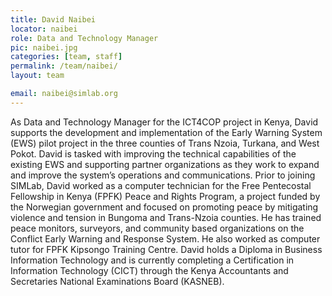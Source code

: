 ```yaml
---
title: David Naibei
locator: naibei
role: Data and Technology Manager
pic: naibei.jpg
categories: [team, staff]
permalink: /team/naibei/
layout: team

email: naibei@simlab.org
---
```


As Data and Technology Manager for the ICT4COP project in Kenya, David supports the development and implementation of the Early Warning System (EWS) pilot project in the three counties of Trans Nzoia, Turkana, and West Pokot. David is tasked with improving the technical capabilities of the existing EWS and supporting partner organizations as they work to expand and improve the system’s operations and communications. Prior to joining SIMLab, David worked as a computer technician for the Free Pentecostal Fellowship in Kenya (FPFK) Peace and Rights Program, a project funded by the Norwegian government and focused on promoting peace by mitigating violence and tension in Bungoma and Trans-Nzoia counties. He has trained peace monitors, surveyors, and community based organizations on the Conflict Early Warning and Response System. He also worked as computer tutor for FPFK Kipsongo Training Centre. David holds a Diploma in Business Information Technology and is currently completing a Certification in Information Technology (CICT) through the Kenya Accountants and Secretaries National Examinations Board (KASNEB). 

